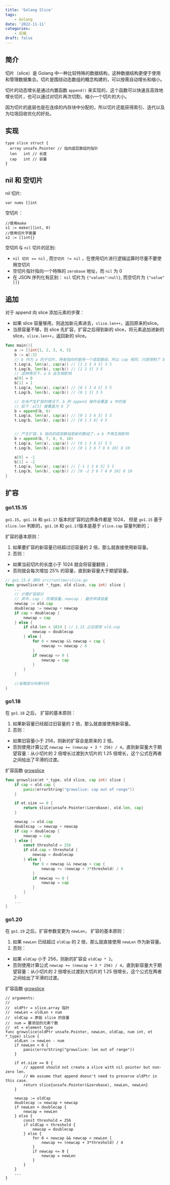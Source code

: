 ```yaml
---
title: 'Golang Slice'
tags:
    - Golang
date: '2022-11-11'
categories:
    - 后端
draft: false
---
```


## 简介

切片（slice）是 Golang 中一种比较特殊的数据结构，这种数据结构更便于使用和管理数据集合。切片是围绕动态数组的概念构建的，可以按需自动增长和缩小。

切片的动态增长是通过内置函数 `append()` 来实现的，这个函数可以快速且高效地增长切片，也可以通过对切片再次切割，缩小一个切片的大小。

因为切片的底层也是在连续的内存块中分配的，所以切片还能获得索引、迭代以及为垃圾回收优化的好处。

## 实现
```golang
type slice struct {
  array unsafe.Pointer // 指向底层数组的指针
  len   int // 长度
  cap   int // 容量
}
```

## nil 和 空切片

nil 切片:
```golang
var nums []int
```

空切片：
```golang
//使用make
s1 := make([]int, 0)
//使用切片字面量
s2 := []int{}
```

空切片与 `nil` 切片的区别:
- `nil 切片 == nil` , 而`空切片 != nil` ，在使用切片进行逻辑运算时尽量不要使用空切片
- 空切片指针指向一个特殊的 `zerobase` 地址，而  `nil`  为 0
- 在 JSON 序列化有区别： `nil`  切片为 `{"values":null}`, 而空切片为 `{"value" []}`


## 追加

对于 append 向 slice 添加元素的步骤：

- 如果 slice 容量够用，则追加新元素进去，`slice.len++`，返回原来的slice。
- 当原容量不够，则 slice 先扩容，扩容之后得到新的 slice，将元素追加进新的 slice，`slice.len++`，返回新的 slice。

```go
func main(){
	a := []int{1, 2, 3, 4, 5}
	b := a[:3]
	// b 作为 a 的子切片，两者指向的是用一个底层数组，所以 cap 相同，只是限制了 b 的 len
	t.Log(a, len(a), cap(a)) // [1 2 3 4 5] 5 5
	t.Log(b, len(b), cap(b)) // [1 2 3] 3 5
	// 这种情况下，a b 会互相影响
	a[0] = 0
	b[1] = 1
	t.Log(a, len(a), cap(a)) // [0 1 3 4 5] 5 5
	t.Log(b, len(b), cap(b)) // [0 1 3] 3 5

	// 在未产生扩容的情况下，b 的 append 操作会覆盖 a 中的值
	// 如下：a[3] 被覆盖为 6 了
	b = append(b, 6)
	t.Log(a, len(a), cap(a)) // [0 1 3 6 5] 5 5
	t.Log(b, len(b), cap(b)) // [0 1 3 6] 4 5


	// 产生扩容，b 指向的底层数组是新的数组了，a b 不再互相影响
	b = append(b, 7, 8, 9, 10)
	t.Log(a, len(a), cap(a)) // [0 1 3 6 5] 5 5
	t.Log(b, len(b), cap(b)) // [0 1 3 6 7 8 9 10] 8 10

	a[0] = -1
	b[1] = -2
	t.Log(a, len(a), cap(a)) // [-1 1 3 6 5] 5 5
	t.Log(b, len(b), cap(b)) // [0 -2 3 6 7 8 9 10] 8 10
}
```

## 扩容

### go1.15.15

`go1.15`，`go1.16` 和 `go1.17` 版本的扩容的边界条件都是 1024， 但是 `go1.15` 基于 `slice.len` 判断的，`go1.16` 和 `go1.17`版本是基于 `slice.cap` 容量判断的；

扩容的基本原则：
1. 如果要扩容的新容量已经超过旧容量的 2 倍，那么就直接使用新容量。
2. 否则：
- 如果当前切片的长度小于 1024 就会将容量翻倍；
- 否则就会每次增加 25% 的容量，直到新容量大于期望容量。

```go
// go1.15.6 源码 src/runtime/slice.go
func growslice(et *_type, old slice, cap int) slice {
	...
    // 计算扩容部分
    // 其中，cap : 所需容量，newcap : 最终申请容量
	newcap := old.cap
	doublecap := newcap + newcap
	if cap > doublecap {
		newcap = cap
	} else {
		if old.len < 1024 { // 1.15 之后使用 old.cap
			newcap = doublecap
		} else {
			for 0 < newcap && newcap < cap {
				newcap += newcap / 4
			}
			if newcap <= 0 {
				newcap = cap
			}
		}
	}
 
	//省略部分判断代码
}
```


### go1.18

在 `go1.18` 之后， 扩容的基本原则：
1. 如果新容量已经超过旧容量的 2 倍，那么就直接使用新容量。
2. 否则：
- 如果旧容量小于 256，则新的扩容会是原来的 2 倍。
- 否则使用计算公式 `newcap += (newcap + 3 * 256) / 4`，直到新容量大于期望容量：从小切片的 2 倍增长过渡到大切片的 1.25 倍增长，这个公式在两者之间给出了平滑的过渡。

扩容函数 [growslice](https://github.com/golang/go/blob/43456202a1e55da55666fac9d56ace7654a65b64/src/runtime/slice.go)
```go
func growslice(et *_type, old slice, cap int) slice {
	if cap < old.cap {
		panic(errorString("growslice: cap out of range"))
	}

	if et.size == 0 {
		return slice{unsafe.Pointer(&zerobase), old.len, cap}
	}

	newcap := old.cap
	doublecap := newcap + newcap
	if cap > doublecap {
		newcap = cap
	} else {
		const threshold = 256
		if old.cap < threshold {
			newcap = doublecap
		} else {
			for 0 < newcap && newcap < cap {
				newcap += (newcap + 3*threshold) / 4
			}
			if newcap <= 0 {
				newcap = cap
			}
		}
	}
	...
}
```

### go1.20

在 `go1.19` 之后，扩容参数变更为 `newLen`， 扩容的基本原则：
1. 如果 `newLen` 已经超过 `oldCap` 的 2 倍，那么就直接使用 `newLen` 作为新容量。
2. 否则：
- 如果 `oldCap` 小于 256，则新的扩容会 `oldCap * 2`。
- 否则使用计算公式 `newcap += (newcap + 3 * 256) / 4`，直到新容量大于期望容量：从小切片的 2 倍增长过渡到大切片的 1.25 倍增长，这个公式在两者之间给出了平滑的过渡。


扩容函数 [growslice](https://github.com/golang/go/blob/cf93b25366aa418dea3eea49a7b85447631c2a1d/src/runtime/slice.go)
```golang
// arguments:
//
//	oldPtr = slice.array 指针
//	newLen = oldLen + num
//	oldCap = 原始 slice 的容量
//	num = 要添加的元素个数
//	et = element type
func growslice(oldPtr unsafe.Pointer, newLen, oldCap, num int, et *_type) slice {
	oldLen := newLen - num
	if newLen < 0 {
		panic(errorString("growslice: len out of range"))
	}

	if et.size == 0 {
		// append should not create a slice with nil pointer but non-zero len.
		// We assume that append doesn't need to preserve oldPtr in this case.
		return slice{unsafe.Pointer(&zerobase), newLen, newLen}
	}

	newcap := oldCap
	doublecap := newcap + newcap
	if newLen > doublecap {
		newcap = newLen
	} else {
		const threshold = 256
		if oldCap < threshold {
			newcap = doublecap
		} else {
			for 0 < newcap && newcap < newLen {
				newcap += (newcap + 3*threshold) / 4
			}
			if newcap <= 0 {
				newcap = newLen
			}
		}
	}
	...
}
```
